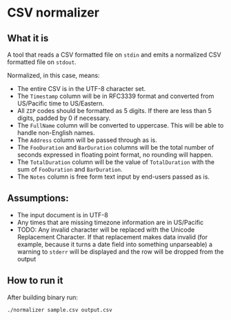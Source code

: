 # CSV normalizer

## What it is

A tool that reads a CSV formatted file on `stdin` and
emits a normalized CSV formatted file on `stdout`.

Normalized, in this case, means:

* The entire CSV is in the UTF-8 character set.
* The `Timestamp` column will be in RFC3339 format and converted from US/Pacific time to US/Eastern.
* All `ZIP` codes should be formatted as 5 digits. If there are less
  than 5 digits, padded by 0 if necessary.
* The `FullName` column will be converted to uppercase. This will be
  able to handle non-English names.
* The `Address` column will be passed through as is.
* The `FooDuration` and `BarDuration` columns will be the
  total number of seconds expressed in floating point format, no rounding will happen.
* The `TotalDuration` column will be the value of `TotalDuration` with the sum of
  `FooDuration` and `BarDuration`.
* The `Notes` column is free form text input by end-users passed as is.

## Assumptions:

* The input document is in UTF-8
* Any times that are missing timezone information are in US/Pacific
* TODO: Any invalid character will be replaced with the Unicode Replacement
Character. If that replacement makes data invalid (for example,
because it turns a date field into something unparseable) a 
warning to `stderr` will be displayed and the row will be dropped from the output

## How to run it

After building binary run:

```sh
./normalizer sample.csv output.csv
```

